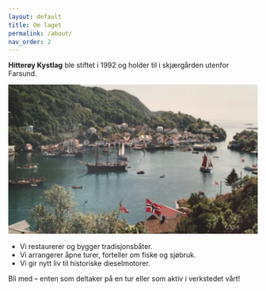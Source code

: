 ```yaml
---
layout: default
title: Om laget
permalink: /about/
nav_order: 2
---
```

**Hitterøy Kystlag** ble stiftet i 1992 og holder til i skjærgården utenfor Farsund.

![Alternativ tekst](/assets/img/hero.png)

* Vi restaurerer og bygger tradisjonsbåter.
* Vi arrangerer åpne turer, forteller om fiske og sjøbruk.
* Vi gir nytt liv til historiske dieselmotorer.

Bli med – enten som deltaker på en tur eller som aktiv i verkstedet vårt!
